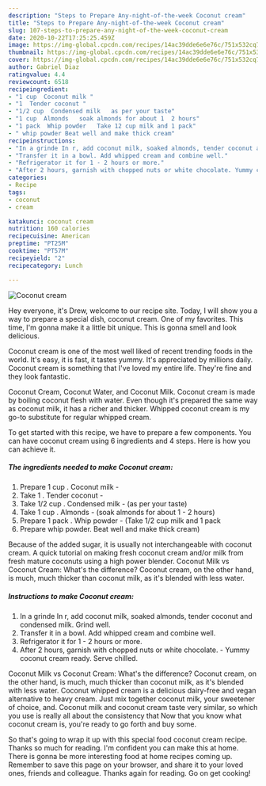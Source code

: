 ```yaml
---
description: "Steps to Prepare Any-night-of-the-week Coconut cream"
title: "Steps to Prepare Any-night-of-the-week Coconut cream"
slug: 107-steps-to-prepare-any-night-of-the-week-coconut-cream
date: 2020-10-22T17:25:25.459Z
image: https://img-global.cpcdn.com/recipes/14ac39dde6e6e76c/751x532cq70/coconut-cream-recipe-main-photo.jpg
thumbnail: https://img-global.cpcdn.com/recipes/14ac39dde6e6e76c/751x532cq70/coconut-cream-recipe-main-photo.jpg
cover: https://img-global.cpcdn.com/recipes/14ac39dde6e6e76c/751x532cq70/coconut-cream-recipe-main-photo.jpg
author: Gabriel Diaz
ratingvalue: 4.4
reviewcount: 6518
recipeingredient:
- "1 cup  Coconut milk "
- "1  Tender coconut "
- "1/2 cup  Condensed milk   as per your taste"
- "1 cup  Almonds   soak almonds for about 1  2 hours"
- "1 pack  Whip powder   Take 12 cup milk and 1 pack"
- " whip powder Beat well and make thick cream"
recipeinstructions:
- "In a grinde In r, add coconut milk, soaked almonds, tender coconut and condensed milk. Grind well."
- "Transfer it in a bowl. Add whipped cream and combine well."
- "Refrigerator it for 1 - 2 hours or more."
- "After 2 hours, garnish with chopped nuts or white chocolate. Yummy coconut cream ready. Serve chilled."
categories:
- Recipe
tags:
- coconut
- cream

katakunci: coconut cream 
nutrition: 160 calories
recipecuisine: American
preptime: "PT25M"
cooktime: "PT57M"
recipeyield: "2"
recipecategory: Lunch

---
```



![Coconut cream](https://img-global.cpcdn.com/recipes/14ac39dde6e6e76c/751x532cq70/coconut-cream-recipe-main-photo.jpg)

Hey everyone, it's Drew, welcome to our recipe site. Today, I will show you a way to prepare a special dish, coconut cream. One of my favorites. This time, I'm gonna make it a little bit unique. This is gonna smell and look delicious.

Coconut cream is one of the most well liked of recent trending foods in the world. It's easy, it is fast, it tastes yummy. It's appreciated by millions daily. Coconut cream is something that I've loved my entire life. They're fine and they look fantastic.

Coconut Cream, Coconut Water, and Coconut Milk. Coconut cream is made by boiling coconut flesh with water. Even though it&#39;s prepared the same way as coconut milk, it has a richer and thicker. Whipped coconut cream is my go-to substitute for regular whipped cream.


To get started with this recipe, we have to prepare a few components. You can have coconut cream using 6 ingredients and 4 steps. Here is how you can achieve it.

<!--inarticleads1-->

##### The ingredients needed to make Coconut cream:

1. Prepare 1 cup . Coconut milk -
1. Take 1 . Tender coconut -
1. Take 1/2 cup . Condensed milk -  (as per your taste)
1. Take 1 cup . Almonds -  (soak almonds for about 1 - 2 hours)
1. Prepare 1 pack . Whip powder -  (Take 1/2 cup milk and 1 pack
1. Prepare  whip powder. Beat well and make thick cream)


Because of the added sugar, it is usually not interchangeable with coconut cream. A quick tutorial on making fresh coconut cream and/or milk from fresh mature coconuts using a high power blender. Coconut Milk vs Coconut Cream: What&#39;s the difference? Coconut cream, on the other hand, is much, much thicker than coconut milk, as it&#39;s blended with less water. 

<!--inarticleads2-->

##### Instructions to make Coconut cream:

1. In a grinde In r, add coconut milk, soaked almonds, tender coconut and condensed milk. Grind well.
1. Transfer it in a bowl. Add whipped cream and combine well.
1. Refrigerator it for 1 - 2 hours or more.
1. After 2 hours, garnish with chopped nuts or white chocolate. - Yummy coconut cream ready. Serve chilled.


Coconut Milk vs Coconut Cream: What&#39;s the difference? Coconut cream, on the other hand, is much, much thicker than coconut milk, as it&#39;s blended with less water. Coconut whipped cream is a delicious dairy-free and vegan alternative to heavy cream. Just mix together coconut milk, your sweetener of choice, and. Coconut milk and coconut cream taste very similar, so which you use is really all about the consistency that Now that you know what coconut cream is, you&#39;re ready to go forth and buy some. 

So that's going to wrap it up with this special food coconut cream recipe. Thanks so much for reading. I'm confident you can make this at home. There is gonna be more interesting food at home recipes coming up. Remember to save this page on your browser, and share it to your loved ones, friends and colleague. Thanks again for reading. Go on get cooking!
